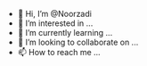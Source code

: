 - 👋 Hi, I’m @Noorzadi
- 👀 I’m interested in ...
- 🌱 I’m currently learning ...
- 💞️ I’m looking to collaborate on ...
- 📫 How to reach me ...

<!---
Noorzadi/Noorzadi is a ✨ special ✨ repository because its `README.md` (this file) appears on your GitHub profile.
You can click the Preview link to take a look at your changes.
--->
